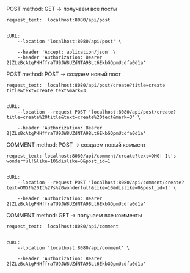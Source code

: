 POST
    method: GET  -> получаем все посты 


    request_text:  localhost:8080/api/post


    cURL: 
        --location 'localhost:8080/api/post' \

        --header 'Accept: aplication/json' \
        --header 'Authorization: Bearer 2|ZLzBcAtgPHHffraTU9JW8UZdNTA9BLt6EkbGQpmUcdfa0d1a'



POST
    method: POST  -> создаем новый пост


    request_text:  localhost:8080/api/post/create?title=create title&text=create text&mark=3


    cURL: 
        --location --request POST 'localhost:8080/api/post/create?title=create%20title&text=create%20text&mark=3' \

        --header 'Authorization: Bearer 2|ZLzBcAtgPHHffraTU9JW8UZdNTA9BLt6EkbGQpmUcdfa0d1a'




COMMENT
    method: POST  -> создаем новый коммент


    request_text: localhost:8080/api/comment/create?text=OMG! It's wonderful!&like=10&dislike=0&post_id=1


    cURL:   
        --location --request POST 'localhost:8080/api/comment/create?         text=OMG!%20It%27s%20wonderful!&like=10&dislike=0&post_id=1' \

        --header 'Authorization: Bearer 2|ZLzBcAtgPHHffraTU9JW8UZdNTA9BLt6EkbGQpmUcdfa0d1a'


COMMENT
    method: GET  -> получаем все комменты


    request_text:  localhost:8080/api/comment


    cURL:  
        --location 'localhost:8080/api/comment' \

        --header 'Authorization: Bearer 2|ZLzBcAtgPHHffraTU9JW8UZdNTA9BLt6EkbGQpmUcdfa0d1a'
